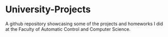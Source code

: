 # University-Projects

A github repository showcasing some of the projects and homeworks I did at the Faculty of Automatic Control and Computer Science.
